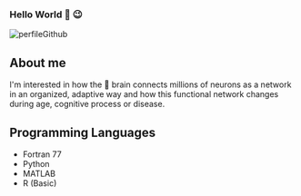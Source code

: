 ### Hello World 👋 😉

![perfileGithub](https://user-images.githubusercontent.com/62915864/177063846-413b004b-3618-4016-b0ff-f9a5cdae4776.png)

 ## About me

I'm interested in how the 🧠 brain connects millions of neurons as a network in an organized, adaptive way and how this functional network changes during age, cognitive process or disease.

## Programming Languages
- Fortran 77
- Python
- MATLAB
- R (Basic)


